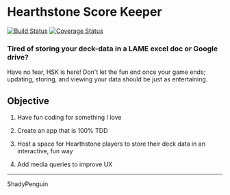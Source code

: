 # Hearthstone Score Keeper
[![Build Status](https://travis-ci.org/ShadyPenguin/Hearthstone_Score_Keeper.png?branch=master)](https://travis-ci.org/ShadyPenguin/Hearthstone_Score_Keeper)
[![Coverage Status](https://coveralls.io/repos/ShadyPenguin/Hearthstone_Score_Keeper/badge.png?branch=master)](https://coveralls.io/r/ShadyPenguin/Hearthstone_Score_Keeper?branch=master)

### Tired of storing your deck-data in a LAME excel doc or Google drive?
Have no fear, HSK is here! Don't let the fun end once your game ends; updating, storing, and viewing your data should be just as entertaining.

## Objective
1) Have fun coding for something I love

2) Create an app that is 100% TDD

3) Host a space for Hearthstone players to store their deck data in an interactive, fun way

4) Add media queries to improve UX

---
ShadyPenguin
